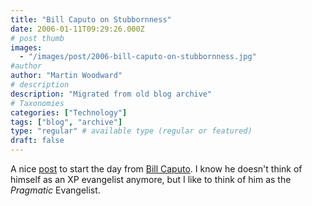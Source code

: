 ```yaml
---
title: "Bill Caputo on Stubbornness"
date: 2006-01-11T09:29:26.000Z
# post thumb
images:
  - "/images/post/2006-bill-caputo-on-stubbornness.jpg"
#author
author: "Martin Woodward"
# description
description: "Migrated from old blog archive"
# Taxonomies
categories: ["Technology"]
tags: ["blog", "archive"]
type: "regular" # available type (regular or featured)
draft: false
---
```


A nice [post](http://www.williamcaputo.com/archives/000256.html) to start the day from [Bill Caputo](http://www.williamcaputo.com/).  I know he doesn't think of himself as an XP evangelist anymore, but I like to think of him as the *Pragmatic* Evangelist.